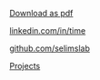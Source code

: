 ---
---

<a href="https://docs.google.com/document/d/1tE9qhoUV_HaIxQkehaO_W7sJAVDuV6lpo22HGc36u3U/export?format=pdf">Download as pdf</a>

[linkedin.com/in/time](https://linkedin.com/in/time)

[github.com/selimslab](https://github.com/selimslab)

[Projects](/projects/)